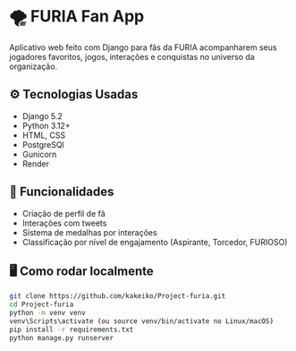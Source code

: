 # 🌪️ FURIA Fan App

Aplicativo web feito com Django para fãs da FURIA acompanharem seus jogadores favoritos, jogos, interações e conquistas no universo da organização.

## ⚙️ Tecnologias Usadas

- Django 5.2
- Python 3.12+
- HTML, CSS
- PostgreSQl
- Gunicorn
- Render

## 🚀 Funcionalidades

- Criação de perfil de fã
- Interações com tweets
- Sistema de medalhas por interações
- Classificação por nível de engajamento (Aspirante, Torcedor, FURIOSO)

## 🖥️ Como rodar localmente

```bash
git clone https://github.com/kakeiko/Project-furia.git
cd Project-furia
python -m venv venv
venv\Scripts\activate (ou source venv/bin/activate no Linux/macOS)
pip install -r requirements.txt
python manage.py runserver
```
